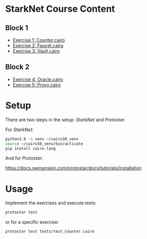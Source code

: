 # StarkNet Course Content

## Block 1

- [Exercise 1: Counter.cairo](src/Counter.cairo)
- [Exercise 2: Faucet.cairo](src/Faucet.cairo)
- [Exercise 3: Vault.cairo](src/Vault.cairo)

## Block 2

- [Exercise 4: Oracle.cairo](src/Oracle.cairo)
- [Exercise 5: Proxy.cairo](src/Proxy.cairo)

# Setup

There are two steps in the setup: _StarkNet_ and _Protostar_.

For _StarkNet_:

``` sh
python3.8 -m venv ~/cairo38_venv
source ~/cairo38_venv/bin/activate
pip install cairo-lang
```

And for _Protostar_:

https://docs.swmansion.com/protostar/docs/tutorials/installation

# Usage

Implement the exercises and execute tests:

``` sh
protostar test
```

or for a specific exercise:

``` sh
protostar test tests/test_Counter.cairo
```

